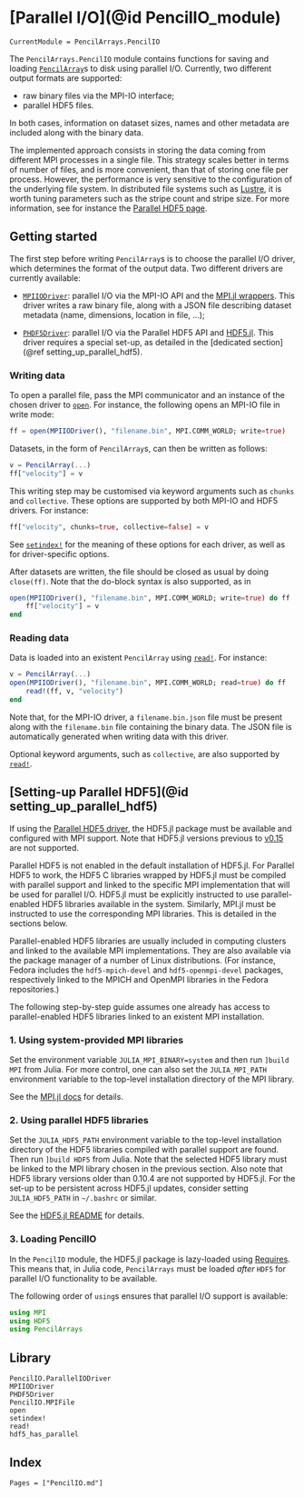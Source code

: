 # [Parallel I/O](@id PencilIO_module)

```@meta
CurrentModule = PencilArrays.PencilIO
```

The `PencilArrays.PencilIO` module contains functions for saving and loading
[`PencilArray`](@ref)s to disk using parallel I/O.
Currently, two different output formats are supported:

- raw binary files via the MPI-IO interface;
- parallel HDF5 files.

In both cases, information on dataset sizes, names and other metadata are
included along with the binary data.

The implemented approach consists in storing the data coming from different MPI
processes in a single file.
This strategy scales better in terms of number of files, and is more
convenient, than that of storing one file per process.
However, the performance is very sensitive to the configuration of the
underlying file system.
In distributed file systems such as
[Lustre](https://en.wikipedia.org/wiki/Lustre_(file_system)), it is worth
tuning parameters such as the stripe count and stripe size.
For more information, see for instance the [Parallel HDF5
page](https://portal.hdfgroup.org/display/HDF5/Parallel+HDF5).

## Getting started

The first step before writing `PencilArray`s is to choose the parallel I/O
driver, which determines the format of the output data.
Two different drivers are currently available:

- [`MPIIODriver`](@ref): parallel I/O via the MPI-IO API and the [MPI.jl
  wrappers](https://juliaparallel.github.io/MPI.jl/latest/io/). This driver
  writes a raw binary file, along with a JSON file describing dataset metadata
  (name, dimensions, location in file, ...);

- [`PHDF5Driver`](@ref): parallel I/O via the Parallel HDF5 API and
  [HDF5.jl](https://github.com/JuliaIO/HDF5.jl). This driver requires a special
  set-up, as detailed in the [dedicated section](@ref setting_up_parallel_hdf5).

### Writing data

To open a parallel file, pass the MPI communicator and an instance of the
chosen driver to [`open`](@ref).
For instance, the following opens an MPI-IO file in write mode:

```julia
ff = open(MPIIODriver(), "filename.bin", MPI.COMM_WORLD; write=true)
```

Datasets, in the form of `PencilArray`s, can then be written as follows:

```julia
v = PencilArray(...)
ff["velocity"] = v
```

This writing step may be customised via keyword arguments such as `chunks` and
`collective`. These options are supported by both MPI-IO and HDF5 drivers.
For instance:

```julia
ff["velocity", chunks=true, collective=false] = v
```

See [`setindex!`](@ref) for the meaning of these options for each driver, as
well as for driver-specific options.

After datasets are written, the file should be closed as usual by doing
`close(ff)`. Note that the do-block syntax is also supported, as in

```julia
open(MPIIODriver(), "filename.bin", MPI.COMM_WORLD; write=true) do ff
    ff["velocity"] = v
end
```

### Reading data

Data is loaded into an existent `PencilArray` using [`read!`](@ref).
For instance:

```julia
v = PencilArray(...)
open(MPIIODriver(), "filename.bin", MPI.COMM_WORLD; read=true) do ff
    read!(ff, v, "velocity")
end
```

Note that, for the MPI-IO driver, a `filename.bin.json` file must be present
along with the `filename.bin` file containing the binary data. The JSON file is
automatically generated when writing data with this driver.

Optional keyword arguments, such as `collective`, are also supported by
[`read!`](@ref).

## [Setting-up Parallel HDF5](@id setting_up_parallel_hdf5)

If using the [Parallel HDF5 driver](#PencilArrays.PencilIO.PHDF5Driver), the HDF5.jl package must
be available and configured with MPI support.
Note that HDF5.jl versions previous to
[v0.15](https://github.com/JuliaIO/HDF5.jl/releases/tag/v0.15.0) are not
supported.

Parallel HDF5 is not enabled in the default installation of HDF5.jl.
For Parallel HDF5 to work, the HDF5 C libraries wrapped by HDF5.jl must be
compiled with parallel support and linked to the specific MPI implementation
that will be used for parallel I/O.
HDF5.jl must be explicitly instructed to use parallel-enabled HDF5 libraries
available in the system.
Similarly, MPI.jl must be instructed to use the corresponding MPI libraries.
This is detailed in the sections below.

Parallel-enabled HDF5 libraries are usually included in computing clusters and
linked to the available MPI implementations.
They are also available via the package manager of a number of Linux
distributions.
(For instance, Fedora includes the `hdf5-mpich-devel` and `hdf5-openmpi-devel`
packages, respectively linked to the MPICH and OpenMPI libraries in the Fedora
repositories.)

The following step-by-step guide assumes one already has access to
parallel-enabled HDF5 libraries linked to an existent MPI installation.

### 1. Using system-provided MPI libraries

Set the environment variable `JULIA_MPI_BINARY=system` and then run
`]build MPI` from Julia.
For more control, one can also set the `JULIA_MPI_PATH` environment variable to
the top-level installation directory of the MPI library.

See the [MPI.jl
docs](https://juliaparallel.github.io/MPI.jl/stable/configuration/#Using-a-system-provided-MPI-1)
for details.

### 2. Using parallel HDF5 libraries

Set the `JULIA_HDF5_PATH` environment variable to the top-level installation
directory of the HDF5 libraries compiled with parallel support are found.
Then run `]build HDF5` from Julia.
Note that the selected HDF5 library must be linked to the MPI library chosen in
the previous section.
Also note that HDF5 library versions older than 0.10.4 are not supported by HDF5.jl.
For the set-up to be persistent across HDF5.jl updates, consider setting
`JULIA_HDF5_PATH` in `~/.bashrc` or similar.

See the [HDF5.jl README](https://github.com/JuliaIO/HDF5.jl#installation) for details.

### 3. Loading PencilIO

In the `PencilIO` module, the HDF5.jl package is lazy-loaded
using [Requires](https://github.com/JuliaPackaging/Requires.jl).
This means that, in Julia code, `PencilArrays` must be loaded *after* `HDF5` for
parallel I/O functionality to be available.

The following order of `using`s ensures that parallel I/O support is available:

```julia
using MPI
using HDF5
using PencilArrays
```

## Library

```@docs
PencilIO.ParallelIODriver
MPIIODriver
PHDF5Driver
PencilIO.MPIFile
open
setindex!
read!
hdf5_has_parallel
```

## Index

```@index
Pages = ["PencilIO.md"]
```
